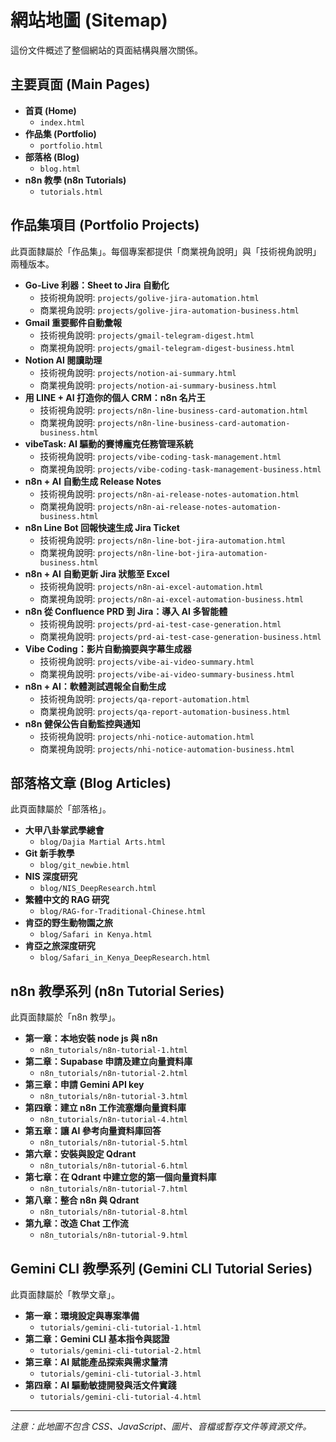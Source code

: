 # 網站地圖 (Sitemap)

這份文件概述了整個網站的頁面結構與層次關係。

## 主要頁面 (Main Pages)

- **首頁 (Home)**
  - `index.html`
- **作品集 (Portfolio)**
  - `portfolio.html`
- **部落格 (Blog)**
  - `blog.html`
- **n8n 教學 (n8n Tutorials)**
  - `tutorials.html`

## 作品集項目 (Portfolio Projects)

此頁面隸屬於「作品集」。每個專案都提供「商業視角說明」與「技術視角說明」兩種版本。

- **Go-Live 利器：Sheet to Jira 自動化**
  - 技術視角說明: `projects/golive-jira-automation.html`
  - 商業視角說明: `projects/golive-jira-automation-business.html`
- **Gmail 重要郵件自動彙報**
  - 技術視角說明: `projects/gmail-telegram-digest.html`
  - 商業視角說明: `projects/gmail-telegram-digest-business.html`
- **Notion AI 閱讀助理**
  - 技術視角說明: `projects/notion-ai-summary.html`
  - 商業視角說明: `projects/notion-ai-summary-business.html`
- **用 LINE + AI 打造你的個人 CRM：n8n 名片王**
  - 技術視角說明: `projects/n8n-line-business-card-automation.html`
  - 商業視角說明: `projects/n8n-line-business-card-automation-business.html`
- **vibeTask: AI 驅動的賽博龐克任務管理系統**
  - 技術視角說明: `projects/vibe-coding-task-management.html`
  - 商業視角說明: `projects/vibe-coding-task-management-business.html`
- **n8n + AI 自動生成 Release Notes**
  - 技術視角說明: `projects/n8n-ai-release-notes-automation.html`
  - 商業視角說明: `projects/n8n-ai-release-notes-automation-business.html`
- **n8n Line Bot 回報快速生成 Jira Ticket**
  - 技術視角說明: `projects/n8n-line-bot-jira-automation.html`
  - 商業視角說明: `projects/n8n-line-bot-jira-automation-business.html`
- **n8n + AI 自動更新 Jira 狀態至 Excel**
  - 技術視角說明: `projects/n8n-ai-excel-automation.html`
  - 商業視角說明: `projects/n8n-ai-excel-automation-business.html`
- **n8n 從 Confluence PRD 到 Jira：導入 AI 多智能體**
  - 技術視角說明: `projects/prd-ai-test-case-generation.html`
  - 商業視角說明: `projects/prd-ai-test-case-generation-business.html`
- **Vibe Coding：影片自動摘要與字幕生成器**
  - 技術視角說明: `projects/vibe-ai-video-summary.html`
  - 商業視角說明: `projects/vibe-ai-video-summary-business.html`
- **n8n + AI：軟體測試週報全自動生成**
  - 技術視角說明: `projects/qa-report-automation.html`
  - 商業視角說明: `projects/qa-report-automation-business.html`
- **n8n 健保公告自動監控與通知**
  - 技術視角說明: `projects/nhi-notice-automation.html`
  - 商業視角說明: `projects/nhi-notice-automation-business.html`

## 部落格文章 (Blog Articles)

此頁面隸屬於「部落格」。

- **大甲八卦掌武學總會**
  - `blog/Dajia Martial Arts.html`
- **Git 新手教學**
  - `blog/git_newbie.html`
- **NIS 深度研究**
  - `blog/NIS_DeepResearch.html`
- **繁體中文的 RAG 研究**
  - `blog/RAG-for-Traditional-Chinese.html`
- **肯亞的野生動物園之旅**
  - `blog/Safari in Kenya.html`
- **肯亞之旅深度研究**
  - `blog/Safari_in_Kenya_DeepResearch.html`

## n8n 教學系列 (n8n Tutorial Series)

此頁面隸屬於「n8n 教學」。

- **第一章：本地安裝 node js 與 n8n**
  - `n8n_tutorials/n8n-tutorial-1.html`
- **第二章：Supabase 申請及建立向量資料庫**
  - `n8n_tutorials/n8n-tutorial-2.html`
- **第三章：申請 Gemini API key**
  - `n8n_tutorials/n8n-tutorial-3.html`
- **第四章：建立 n8n 工作流塞爆向量資料庫**
  - `n8n_tutorials/n8n-tutorial-4.html`
- **第五章：讓 AI 參考向量資料庫回答**
  - `n8n_tutorials/n8n-tutorial-5.html`
- **第六章：安裝與設定 Qdrant**
  - `n8n_tutorials/n8n-tutorial-6.html`
- **第七章：在 Qdrant 中建立您的第一個向量資料庫**
  - `n8n_tutorials/n8n-tutorial-7.html`
- **第八章：整合 n8n 與 Qdrant**
  - `n8n_tutorials/n8n-tutorial-8.html`
- **第九章：改造 Chat 工作流**
  - `n8n_tutorials/n8n-tutorial-9.html`

## Gemini CLI 教學系列 (Gemini CLI Tutorial Series)

此頁面隸屬於「教學文章」。

- **第一章：環境設定與專案準備**
  - `tutorials/gemini-cli-tutorial-1.html`
- **第二章：Gemini CLI 基本指令與認證**
  - `tutorials/gemini-cli-tutorial-2.html`
- **第三章：AI 賦能產品探索與需求釐清**
  - `tutorials/gemini-cli-tutorial-3.html`
- **第四章：AI 驅動敏捷開發與活文件實踐**
  - `tutorials/gemini-cli-tutorial-4.html`

---
*注意：此地圖不包含 CSS、JavaScript、圖片、音檔或暫存文件等資源文件。*